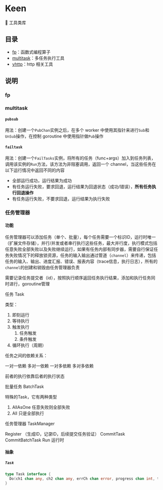 # Keen

🔧 工具类库

## 目录

- [fp](./fp/pkg.go)：函数式编程算子
- [multitask](./multitask/pkg.go)：多任务执行工具
- [yhttp](./yhttp/pkg.go)：http 相关工具

## 说明

### fp

### multitask

#### `pubsub`

用法：创建一个`PubChan`实例之后，在多个 worker 中使用其指针来进行`Sub`和`UnSub`操作，在控制 goroutine 中使用指针做`Pub`操作

#### `failtask`

用法：创建一个`FailTasks`实例，将所有的任务（func+args）加入到任务列表，调用该实例的`Run`方法，该方法为非阻塞调用，返回一个 channel，当这些任务在以下运行情况中返回不同的内容

- 全部运行成功，运行结果为成功
- 有任务运行失败，要求回退，运行结果为回退状态（成功/错误），**所有任务执行回退操作**
- 有任务运行失败，不要求回退，运行结果为执行失败

### 任务管理器

#### 功能

任务管理器可以添加任务（单个、批量），每个任务需要一个标识ID，运行时唯一（扩展文件存储），并行/并发或者串行执行这些任务，最大并行度，执行模式包括任意失败全部失败以及失败继续运行，如果有任务内部有同步器，需要自行保证任务失败情况下的释放锁资源，任务的输入输出通过管道（`channel`）来传递，包括任务的输入、输出、进度汇报、错误、报表内容（trace信息，执行日志），所有的`channel`的创建和销毁由任务管理器负责

需要记录任务提交者（id），按照执行顺序返回任务执行结果，添加和执行任务同时进行，goroutine管理

任务 Task

类型：

1. 即刻运行
2. 等待执行
3. 触发执行
   1. 任务触发
   2. 条件触发
4. 循环执行（周期）

任务之间的依赖关系：

一对一依赖
多对一依赖
一对多依赖
多对多依赖

前者的执行依靠后者的执行状态

批量任务 BatchTask

特殊的Task，它有两种类型

1. AllAsOne 任意失败则全部失败
2. All  只是全部执行

任务管理器 TaskManager

Register （生成ID，记录ID，后续提交任务验证）
CommitTask 
CommitBatchTask
Run 运行时

#### 抽象

##### `Task`

```go
type Task interface {
  Do(ch1 chan any, ch2 chan any, errCh chan error, progress chan int, trace chan string)
}
```